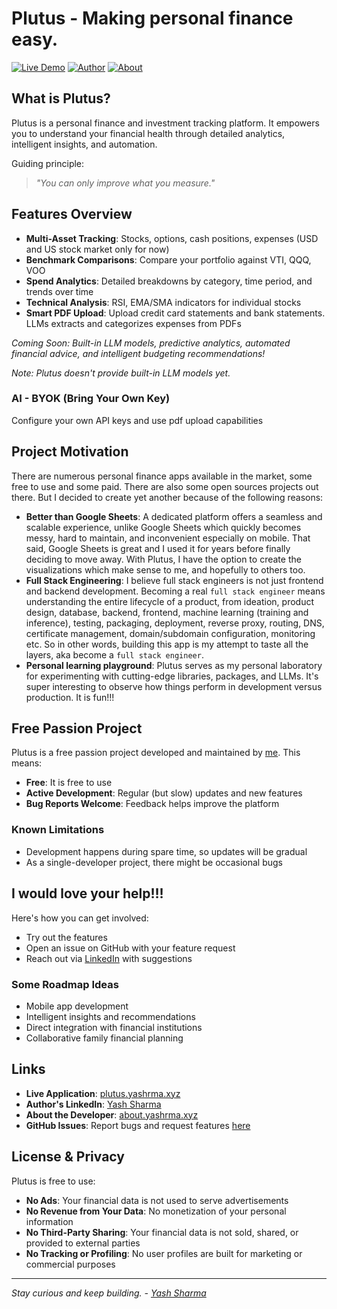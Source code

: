 # Plutus - Making personal finance easy.

[![Live Demo](https://img.shields.io/badge/Live%20Demo-plutus.yashrma.xyz-blue)](https://plutus.yashrma.xyz)
[![Author](https://img.shields.io/badge/Author-Yash%20Sharma-green)](https://www.linkedin.com/in/yash-sharma/)
[![About](https://img.shields.io/badge/About-about.yashrma.xyz-orange)](https://about.yashrma.xyz)

## What is Plutus?

Plutus is a personal finance and investment tracking platform. It empowers you to understand your financial health through detailed analytics, intelligent insights, and automation.

Guiding principle:
> *"You can only improve what you measure."*

## Features Overview

- **Multi-Asset Tracking**: Stocks, options, cash positions, expenses (USD and US stock market only for now)
- **Benchmark Comparisons**: Compare your portfolio against VTI, QQQ, VOO
- **Spend Analytics**: Detailed breakdowns by category, time period, and trends over time
- **Technical Analysis**: RSI, EMA/SMA indicators for individual stocks
- **Smart PDF Upload**: Upload credit card statements and bank statements. LLMs extracts and categorizes expenses from PDFs

*Coming Soon: Built-in LLM models, predictive analytics, automated financial advice, and intelligent budgeting recommendations!*

*Note: Plutus doesn't provide built-in LLM models yet.*

### AI - BYOK (Bring Your Own Key)
Configure your own API keys and use pdf upload capabilities

## Project Motivation

There are numerous personal finance apps available in the market, some free to use and some paid. There are also some open sources projects out there. But I decided to create yet another because of the following reasons:

- **Better than Google Sheets**: A dedicated platform offers a seamless and scalable experience, unlike Google Sheets which quickly becomes messy, hard to maintain, and inconvenient especially on mobile. That said, Google Sheets is great and I used it for years before finally deciding to move away. With Plutus, I have the option to create the visualizations which make sense to me, and hopefully to others too.
- **Full Stack Engineering**: I believe full stack engineers is not just frontend and backend development. Becoming a real `full stack engineer` means understanding the entire lifecycle of a product, from ideation, product design, database, backend, frontend, machine learning (training and inference), testing, packaging, deployment, reverse proxy, routing, DNS, certificate management, domain/subdomain configuration, monitoring etc. So in other words, building this app is my attempt to taste all the layers, aka become a `full stack engineer`.
- **Personal learning playground**: Plutus serves as my personal laboratory for experimenting with cutting-edge libraries, packages, and LLMs. It's super interesting to observe how things perform in development versus production. It is fun!!!

## Free Passion Project

Plutus is a free passion project developed and maintained by [me](https://www.linkedin.com/in/yash-sharma/). This means:

- **Free**: It is free to use
- **Active Development**: Regular (but slow) updates and new features
- **Bug Reports Welcome**: Feedback helps improve the platform

### Known Limitations
- Development happens during spare time, so updates will be gradual
- As a single-developer project, there might be occasional bugs

## I would love your help!!!

Here's how you can get involved:

- Try out the features
- Open an issue on GitHub with your feature request
- Reach out via [LinkedIn](https://www.linkedin.com/in/yash-sharma/) with suggestions

### Some Roadmap Ideas
- Mobile app development
- Intelligent insights and recommendations
- Direct integration with financial institutions
- Collaborative family financial planning

## Links

- **Live Application**: [plutus.yashrma.xyz](https://plutus.yashrma.xyz)
- **Author's LinkedIn**: [Yash Sharma](https://www.linkedin.com/in/yash-sharma/)
- **About the Developer**: [about.yashrma.xyz](https://about.yashrma.xyz)
- **GitHub Issues**: Report bugs and request features [here](https://github.com/yash91sharma/plutus/issues)

## License & Privacy

Plutus is free to use:

- **No Ads**: Your financial data is not used to serve advertisements
- **No Revenue from Your Data**: No monetization of your personal information
- **No Third-Party Sharing**: Your financial data is not sold, shared, or provided to external parties
- **No Tracking or Profiling**: No user profiles are built for marketing or commercial purposes

---

*Stay curious and keep building. - [Yash Sharma](https://www.linkedin.com/in/yash-sharma/)*
